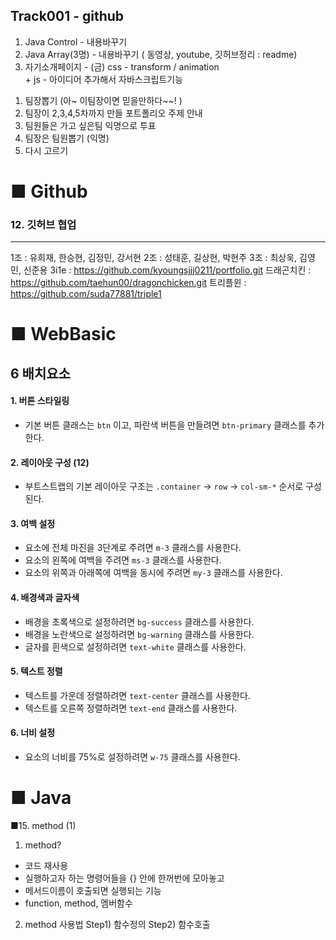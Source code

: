 ## Track001 -  github

1) Java Control      -  내용바꾸기
2) Java Array(3명)   -  내용바꾸기  ( 동영상, youtube, 깃허브정리  : readme)
3) 자기소개페이지 -  (금)  css - transform / animation  
                     +  js - 아이디어 추가해서 자바스크립트기능  

1. 팀장뽑기 (아~ 이팀장이면 믿을만하다~~! )
2. 팀장이  2,3,4,5차까지 만들 포트폴리오 주제 안내
3. 팀원들은 가고 싶은팀 익명으로 투표
4. 팀장은 팀원뽑기 (익명)
5. 다시 고르기



# ■ Github   
### 12. 깃허브 협업 
---
1조 : 유희재, 한승현, 김정민, 강서현
2조 : 성태훈, 길상현, 박현주 
3조 : 최상욱, 김영민, 신준용
3i1e         : https://github.com/kyoungsjjj0211/portfolio.git
드래곤치킨     : https://github.com/taehun00/dragonchicken.git
트리플윈      : https://github.com/suda77881/triple1


# ■ WebBasic
## 6 배치요소


#### 1. 버튼 스타일링
- 기본 버튼 클래스는 `btn` 이고, 파란색 버튼을 만들려면 `btn-primary` 클래스를 추가한다.

#### 2. 레이아웃 구성   (12)
- 부트스트랩의 기본 레이아웃 구조는 `.container` → `row` → `col-sm-*` 순서로 구성된다.

#### 3. 여백 설정
- 요소에 전체 마진을 3단계로 주려면 `m-3` 클래스를 사용한다.
- 요소의 왼쪽에 여백을 주려면 `ms-3` 클래스를 사용한다.
- 요소의 위쪽과 아래쪽에 여백을 동시에 주려면 `my-3` 클래스를 사용한다.

#### 4. 배경색과 글자색
- 배경을 초록색으로 설정하려면 `bg-success` 클래스를 사용한다.
- 배경을 노란색으로 설정하려면 `bg-warning` 클래스를 사용한다.
- 글자를 흰색으로 설정하려면 `text-white` 클래스를 사용한다.

#### 5. 텍스트 정렬
- 텍스트를 가운데 정렬하려면 `text-center` 클래스를 사용한다.
- 텍스트를 오른쪽 정렬하려면 `text-end` 클래스를 사용한다.

#### 6. 너비 설정
- 요소의 너비를 75%로 설정하려면 `w-75` 클래스를 사용한다.

  
# ■ Java


■15. method (1)
1.   method?
-  코드 재사용
-  실행하고자 하는 명령어들을 {} 안에 한꺼번에 모아놓고
-  메서드이름이 호출되면 실행되는 기능
-  function, method, 멤버함수

2. method 사용법
Step1)  함수정의
Step2)  함수호출